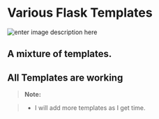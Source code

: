 ﻿Various Flask Templates
========================
![enter image description here](http://i65.tinypic.com/2mhd4ef.png) 


A mixture of templates.
---------------------------------
All Templates are working	
---------------------------------		

> **Note:**

> - I will add more templates as I get time.

